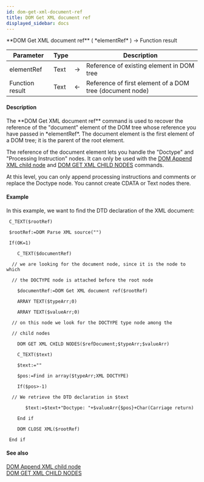 ```yaml
---
id: dom-get-xml-document-ref
title: DOM Get XML document ref
displayed_sidebar: docs
---
```


<!--REF #_command_.DOM Get XML document ref.Syntax-->**DOM Get XML document ref** ( *elementRef* ) -> Function result<!-- END REF-->
<!--REF #_command_.DOM Get XML document ref.Params-->
| Parameter | Type |  | Description |
| --- | --- | --- | --- |
| elementRef | Text | -> | Reference of existing element in DOM tree |
| Function result | Text | <- | Reference of first element of a DOM tree (document node) |

<!-- END REF-->

#### Description 

<!--REF #_command_.DOM Get XML document ref.Summary-->The **DOM Get XML document ref** command is used to recover the reference of the "document" element of the DOM tree whose reference you have passed in *elementRef*.<!-- END REF--> The document element is the first element of a DOM tree; it is the parent of the root element. 

The reference of the document element lets you handle the "Doctype" and "Processing Instruction" nodes. It can only be used with the [DOM Append XML child node](dom-append-xml-child-node.md) and [DOM GET XML CHILD NODES](dom-get-xml-child-nodes.md) commands.

At this level, you can only append processing instructions and comments or replace the Doctype node. You cannot create CDATA or Text nodes there. 

#### Example 

In this example, we want to find the DTD declaration of the XML document:

```4d
 C_TEXT($rootRef)

 $rootRef:=DOM Parse XML source("")

 If(OK=1)

    C_TEXT($documentRef)

  // we are looking for the document node, since it is the node to which

  // the DOCTYPE node is attached before the root node

    $documentRef:=DOM Get XML document ref($rootRef)

    ARRAY TEXT($typeArr;0)

    ARRAY TEXT($valueArr;0)

  // on this node we look for the DOCTYPE type node among the

  // child nodes

    DOM GET XML CHILD NODES($refDocument;$typeArr;$valueArr)

    C_TEXT($text)

    $text:=""

    $pos:=Find in array($typeArr;XML DOCTYPE)

    If($pos>-1)

  // We retrieve the DTD declaration in $text

       $text:=$text+"Doctype: "+$valueArr{$pos}+Char(Carriage return)

    End if

    DOM CLOSE XML($rootRef)

 End if
```

#### See also 
[DOM Append XML child node](dom-append-xml-child-node.md)  
[DOM GET XML CHILD NODES](dom-get-xml-child-nodes.md)  